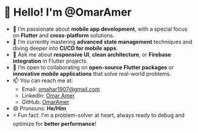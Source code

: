 # 👋 Hello! I'm @OmarAmer

- 👀 I’m passionate about **mobile app development**, with a special focus on **Flutter** and **cross-platform** solutions.
- 🌱 I’m currently mastering **advanced state management** techniques and diving deeper into **CI/CD for mobile apps**.
- 💬 Ask me about **responsive UI**, **clean architecture**, or **Firebase integration** in Flutter projects.
- 💞️ I’m open to collaborating on **open-source Flutter packages** or **innovative mobile applications** that solve real-world problems.
- 📫 You can reach me at:  
   - Email: omahar1907@gmail.com  
   - LinkedIn: [Omar Amer](https://www.linkedin.com/in/omaramer2)  
   - GitHub: [OmarAmer](https://github.com/omaaramer)
- 😄 Pronouns: **He/Him**
- ⚡ Fun fact: I'm a problem-solver at heart, always ready to debug and optimize for **better performance**!

<!---
OmarAmer2/OmarAmer2 is a ✨ special ✨ repository because its `README.md` (this file) appears on your GitHub profile.
You can click the Preview link to take a look at your changes.
--->

